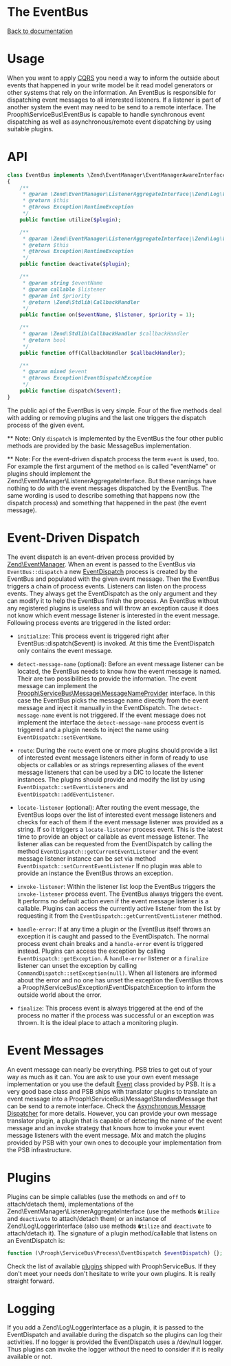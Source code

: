 The EventBus
============

[Back to documentation](../README.md#documentation)

# Usage

When you want to apply [CQRS](http://cqrs.files.wordpress.com/2010/11/cqrs_documents.pdf) you need a way to inform the outside
about events that happened in your write model be it read model generators or other systems that rely on the information.
An EventBus is responsible for dispatching event messages to all interested listeners. If a listener is part of another system
the event may need to be send to a remote interface. The Prooph\ServiceBus\EventBus is capable to handle synchronous event
dispatching as well as asynchronous/remote event dispatching by using suitable plugins.

# API

```php
class EventBus implements \Zend\EventManager\EventManagerAwareInterface
{
    /**
     * @param \Zend\EventManager\ListenerAggregateInterface|\Zend\Log\LoggerInterface $plugin
     * @return $this
     * @throws Exception\RuntimeException
     */
    public function utilize($plugin);

    /**
     * @param \Zend\EventManager\ListenerAggregateInterface|\Zend\Log\LoggerInterface $plugin
     * @return $this
     * @throws Exception\RuntimeException
     */
    public function deactivate($plugin);

    /**
     * @param string $eventName
     * @param callable $listener
     * @param int $priority
     * @return \Zend\Stdlib\CallbackHandler
     */
    public function on($eventName, $listener, $priority = 1);

    /**
     * @param \Zend\Stdlib\CallbackHandler $callbackHandler
     * @return bool
     */
    public function off(CallbackHandler $callbackHandler);

    /**
     * @param mixed $event
     * @throws Exception\EventDispatchException
     */
    public function dispatch($event);
}
```

The public api of the EventBus is very simple. Four of the five methods deal with adding or removing plugins and the last
one triggers the dispatch process of the given event.

** Note: Only `dispatch` is implemented by the EventBus the four other public methods are provided by the basic MessageBus implementation.

** Note: For the event-driven dispatch process the term `event` is used, too.  For example the first argument of the
method `on` is called "eventName" or plugins should implement the Zend\EventManager\ListenerAggregateInterface. But these
namings have nothing to do with the event messages dispatched by the EventBus. The same wording is used to describe something that happens
now (the dispatch process) and something that happened in the past (the event message).

# Event-Driven Dispatch

The event dispatch is an event-driven process provided by [Zend\EventManager](http://framework.zend.com/manual/2.0/en/modules/zend.event-manager.event-manager.html).
When an event is passed to the EventBus via `EventBus::dispatch` a new [EventDispatch](../src/Prooph/ServiceBus/Process/EventDispatch.php) process is created by the EventBus and populated with the given event message.
Then the EventBus triggers a chain of process events. Listeners can listen on the process events. They always get the EventDispatch as the only argument and they can
modify it to help the EventBus finish the process. An EventBus without any registered plugins is useless and will throw an exception cause
it does not know which event message listener is interested in the event message.
Following process events are triggered in the listed order:

- `initialize`: This process event is triggered right after EventBus::dispatch($event) is invoked. At this time the EventDispatch only contains the event message.

- `detect-message-name` (optional): Before an event message listener can be located, the EventBus needs to know how the event message is named. Their are two
possibilities to provide the information. The event message can implement the [Prooph\ServiceBus\Message\MessageNameProvider](../src/Prooph/ServiceBus/Message/MessageNameProvider.php) interface.
In this case the EventBus picks the message name directly from the event message and inject it manually in the EventDispatch. The `detect-message-name` event is not triggered. If the event message
does not implement the interface the `detect-message-name` process event is triggered and a plugin needs to inject the name using `EventDispatch::setEventName`.

- `route`: During the `route` event one or more plugins should provide a list of interested event message listeners either in form of ready to use objects or callables or as strings
representing aliases of the event message listeners that can be used by a DIC to locate the listener instances. The plugins should provide and modify the list by using
`EventDispatch::setEventListeners` and `EventDispatch::addEventListener`.

- `locate-listener` (optional): After routing the event message, the EventBus loops over the list of interested event message listeners and checks for each of them
if the event message listener was provided as a string. If so it triggers a
`locate-listener` process event. This is the latest time to provide an object or callable as event message listener. The listener alias can be requested from the EventDispatch by
calling the method `EventDispatch::getCurrentEventListener` and the event message listener instance can be set via method `EventDispatch::setCurrentEventListener` If no plugin was able to provide an instance the EventBus throws an exception.

- `invoke-listener`: Within the listener list loop the EventBus triggers the `invoke-listener` process event. The EventBus always triggers the event. It performs no default action even if the
event message listener is a callable. Plugins can access the currently active listener from the list by requesting it from the `EventDispatch::getCurrentEventListener` method.

- `handle-error`: If at any time a plugin or the EventBus itself throws an exception it is caught and passed to the EventDispatch. The normal process event chain breaks and a
`handle-error` event is triggered instead. Plugins can access the exception by calling `EventDispatch::getException`.
A `handle-error` listener or a `finalize` listener can unset the exception by calling `CommandDispatch::setException(null)`.
When all listeners are informed about the error and no one has unset the exception
the EventBus throws a Prooph\ServiceBus\Exception\EventDispatchException to inform the outside world about the error.

- `finalize`: This process event is always triggered at the end of the process no matter if the process was successful or an exception was thrown. It is the ideal place to
attach a monitoring plugin.

# Event Messages

An event message can nearly be everything. PSB tries to get out of your way as much as it can. You are ask to use your own event message implementation or you use the
default [Event](../src/Prooph/ServiceBus/Event.php) class provided by PSB. It is a very good base class and PSB ships with translator plugins to translate an event message into a Prooph\ServiceBus\Message\StandardMessage
that can be send to a remote interface. Check the [Asynchronous Message Dispatcher](message_dispatcher.md) for more details. However, you can provide
your own message translator plugin, a plugin that is capable of detecting the name of the event message and an invoke strategy that knows how to invoke
your event message listeners with the event message. Mix and match the plugins provided by PSB with your own ones to decouple your implementation from the PSB infrastructure.

# Plugins

Plugins can be simple callables (use the methods `on` and `off` to attach/detach them), implementations of the
Zend\EventManager\ListenerAggregateInterface (use the methods `�tilize` and `deactivate` to attach/detach them) or an instance of
Zend\Log\LoggerInterface (also use methods `�tilize` and `deactivate` to attach/detach it).
The signature of a plugin method/callable that listens on an EventDispatch is:

```php
function (\Prooph\ServiceBus\Process\EventDispatch $eventDispatch) {};
```

Check the list of available [plugins](plugins.md) shipped with ProophServiceBus. If they don't meet your needs don't hesitate to write your
own plugins. It is really straight forward.

# Logging

If you add a Zend\Log\LoggerInterface as a plugin, it is passed to the EventDispatch and available during the dispatch so the
plugins can log their activities. If no logger is provided the EventDispatch uses a /dev/null logger. Thus plugins can
invoke the logger without the need to consider if it is really available or not.



